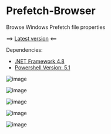 # Prefetch-Browser
Browse Windows Prefetch file properties


==> [Latest version](https://github.com/kacos2000/Prefetch-Browser/releases/latest) <==

Dependencies: 
- [.NET Framework 4.8](https://dotnet.microsoft.com/en-us/download/dotnet-framework/net48)
- [Powershell Version:  5.1](https://docs.microsoft.com/en-us/powershell/scripting/windows-powershell/install/windows-powershell-system-requirements?view=powershell-5.1)

![image](https://user-images.githubusercontent.com/11378310/205362019-c8348fac-7ebe-44af-aa6f-52e60b1a53ee.png)

![image](https://user-images.githubusercontent.com/11378310/205362659-048eaae2-41c1-441f-b769-80849fc50c33.png)

![image](https://user-images.githubusercontent.com/11378310/205362973-d158cefa-438f-41d4-8d28-5c4518df1eda.png)

![image](https://user-images.githubusercontent.com/11378310/205362546-53e4b209-bbb6-48ac-9c7b-a2415b1f8ba5.png)

![image](https://user-images.githubusercontent.com/11378310/205350491-650fe689-852c-40c6-80b7-e212e4d2a984.png)




